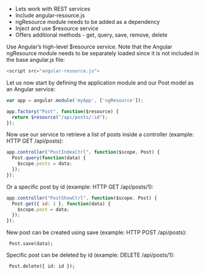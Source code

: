 * Lets work with REST services
* Include angular-resource.js
* ngResource module needs to be added as a dependency
* Inject and use $resource service
* Offers additional methods - get, query, save, remove, delete


Use Angular’s high-level $resource service. Note that the Angular ngResource module needs to be separately loaded since it is not included in the base angular.js file:

```javascript
<script src="angular-resource.js">
```

Let us now start by defining the application module and our Post model as an Angular service:

```javascript
var app = angular.module('myApp', ['ngResource']);

app.factory("Post", function($resource) {
  return $resource("/api/posts/:id");
});
```


Now use our service to retrieve a list of posts inside a controller (example: HTTP GET /api/posts):

```javascript
app.controller("PostIndexCtrl", function($scope, Post) {
  Post.query(function(data) {
    $scope.posts = data;
  });
});
```

Or a specific post by id (example: HTTP GET /api/posts/1):
```javascript
app.controller("PostShowCtrl", function($scope, Post) {
  Post.get({ id: 1 }, function(data) {
    $scope.post = data;
  });
});
```


New post can be created using save (example: HTTP POST /api/posts):

`
Post.save(data);`

Specific post can be deleted by id (example: DELETE /api/posts/1):

`
Post.delete({ id: id });`
